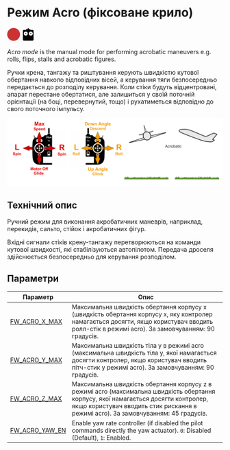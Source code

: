# Режим Acro (фіксоване крило)

<img src="../../assets/site/difficulty_hard.png" title="Hard to fly" width="30px" />&nbsp;<img src="../../assets/site/remote_control.svg" title="Manual/Remote control required" width="30px" />&nbsp;

_Acro mode_ is the manual mode for performing acrobatic maneuvers e.g. rolls, flips, stalls and acrobatic figures.

Ручки крена, тангажу та риштування керують швидкістю кутової обертання навколо відповідних вісей, а керування тяги безпосередньо передається до розподілу керування.
Коли стіки будуть відцентровані, апарат перестане обертатися, але залишиться у своїй поточній орієнтації (на боці, перевернутий, тощо) і рухатиметься відповідно до свого поточного імпульсу.

![FW Manual Acrobatic Flight](../../assets/flight_modes/acrobatic_fw.png)

## Технічний опис

Ручний режим для виконання акробатичних маневрів, наприклад, перекидів, сальто, стійок і акробатичних фігур.

Вхідні сигнали стіків крену-тангажу перетворюються на команди кутової швидкості, які стабілізуються автопілотом.
Передача дроселя здійснюється безпосередньо для керування розподілом.

## Параметри

| Параметр                                                                                                                                                             | Опис                                                                                                                                                                                                                                                                                          |
| -------------------------------------------------------------------------------------------------------------------------------------------------------------------- | --------------------------------------------------------------------------------------------------------------------------------------------------------------------------------------------------------------------------------------------------------------------------------------------- |
| <a id="FW_ACRO_X_MAX"></a>[FW_ACRO_X_MAX](../advanced_config/parameter_reference.md#FW_ACRO_X_MAX)    | Максимальна швидкість обертання корпусу x (швидкість обертання корпусу x, яку контролер намагається досягти, якщо користувач вводить ролл-стік в режимі acro). За замовчуванням: 90 градусів.                              |
| <a id="FW_ACRO_Y_MAX"></a>[FW_ACRO_Y_MAX](../advanced_config/parameter_reference.md#FW_ACRO_Y_MAX)    | Максимальна швидкість тіла y в режимі acro (максимальна швидкість тіла y, якої намагається досягти контролер, якщо користувач вводить пітч-стик у режимі acro). За замовчуванням: 90 градусів.                             |
| <a id="FW_ACRO_Z_MAX"></a>[FW_ACRO_Z_MAX](../advanced_config/parameter_reference.md#FW_ACRO_Z_MAX)    | Максимальна швидкість обертання корпусу z в режимі acro (максимальна швидкість обертання корпусу, якої намагається досягти контролер, якщо користувач вводить стик рискання в режимі acro). За замовчуванням: 45 градусів. |
| <a id="FW_ACRO_YAW_EN"></a>[FW_ACRO_YAW_EN](../advanced_config/parameter_reference.md#FW_ACRO_YAW_EN) | Enable yaw rate controller (if disabled the pilot commands directly the yaw actuator). `0`: Disabled (Default), `1`: Enabled.                                                           |

